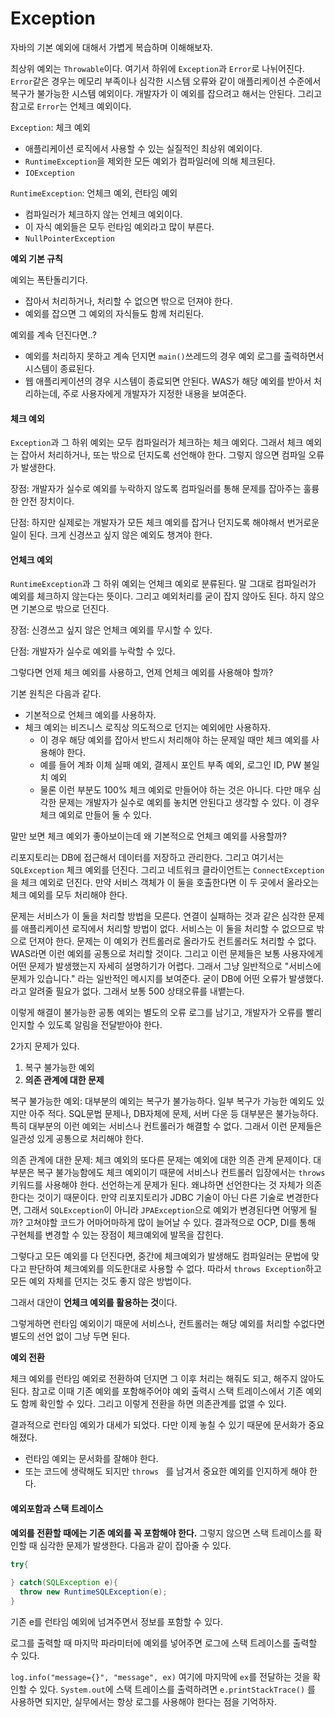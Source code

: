 # Exception



자바의 기본 예외에 대해서 가볍게 복습하며 이해해보자.

최상위 예외는 `Throwable`이다. 여기서 하위에 `Exception`과 `Error`로 나뉘어진다. `Error`같은 경우는 메모리 부족이나 심각한 시스템 오류와 같이 애플리케이션 수준에서 복구가 불가능한 시스템 예외이다. 개발자가 이 예외를 잡으려고 해서는 안된다. 그리고 참고로 `Error`는 언체크 예외이다.



`Exception`: 체크 예외

- 애플리케이션 로직에서 사용할 수 있는 실질적인 최상위 예외이다.
- `RuntimeException`을 제외한 모든 예외가 컴파일러에 의해 체크된다.
- `IOException`

`RuntimeException`: 언체크 예외, 런타임 예외

- 컴파일러가 체크하지 않는 언체크 예외이다.
- 이 자식 예외들은 모두 런타임 예외라고 많이 부른다.
- `NullPointerException`



**예외 기본 규칙**

예외는 폭탄돌리기다.

- 잡아서 처리하거나, 처리할 수 없으면 밖으로 던져야 한다.
- 예외를 잡으면 그 예외의 자식들도 함께 처리된다.

예외를 계속 던진다면..?

- 예외를 처리하지 못하고 계속 던지면 `main()`쓰레드의 경우 예외 로그를 출력하면서 시스템이 종료된다.
- 웹 애플리케이션의 경우 시스템이 종료되면 안된다. WAS가 해당 예외를 받아서 처리하는데, 주로 사용자에게 개발자가 지정한 내용을 보여준다.



#### 체크 예외

`Exception`과 그 하위 예외는 모두 컴파일러가 체크하는 체크 예외다. 그래서 체크 예외는 잡아서 처리하거나, 또는 밖으로 던지도록 선언해야 한다. 그렇지 않으면 컴파일 오류가 발생한다.

장점: 개발자가 실수로 예외를 누락하지 않도록 컴파일러를 통해 문제를 잡아주는 훌륭한 안전 장치이다.

단점: 하지만 실제로는 개발자가 모든 체크 예외를 잡거나 던지도록 해야해서 번거로운 일이 된다. 크게 신경쓰고 싶지 않은 예외도 챙겨야 한다.



#### 언체크 예외

`RuntimeException`과 그 하위 예외는 언체크 예외로 분류된다. 말 그대로 컴파일러가 예외를 체크하지 않는다는 뜻이다. 그리고 예외처리를 굳이 잡지 않아도 된다. 하지 않으면 기본으로 밖으로 던진다.

장점: 신경쓰고 싶지 않은 언체크 예외를 무시할 수 있다.

단점: 개발자가 실수로 예외를 누락할 수 있다.



그렇다면 언제 체크 예외를 사용하고, 언제 언체크 예외를 사용해야 할까?

기본 원칙은 다음과 같다.

- 기본적으로 언체크 예외를 사용하자.
- 체크 예외는 비즈니스 로직상 의도적으로 던지는 예외에만 사용하자.
  - 이 경우 해당 예외를 잡아서 반드시 처리해야 하는 문제일 때만 체크 예외를 사용해야 한다.
  - 예를 들어 계좌 이체 실패 예외, 결제시 포인트 부족 예외, 로그인 ID, PW 불일치 예외
  - 물론 이런 부분도 100% 체크 예외로 만들어야 하는 것은 아니다. 다만 매우 심각한 문제는 개발자가 실수로 예외를 놓치면 안된다고 생각할 수 있다. 이 경우 체크 예외로 만들어 둘 수 있다.

말만 보면 체크 예외가 좋아보이는데 왜 기본적으로 언체크 예외를 사용할까?

리포지토리는 DB에 접근해서 데이터를 저장하고 관리한다. 그리고 여기서는 `SQLException` 체크 예외를 던진다. 그리고 네트워크 클라이언트는 `ConnectException`을 체크 예외로 던진다. 만약 서비스 객체가 이 둘을 호출한다면 이 두 곳에서 올라오는 체크 예외를 모두 처리해야 한다.

문제는 서비스가 이 둘을 처리할 방법을 모른다. 연결이 실패하는 것과 같은 심각한 문제를 애플리케이션 로직에서 처리할 방법이 없다. 서비스는 이 둘을 처리할 수 없으므로 밖으로 던져야 한다. 문제는 이 예외가 컨트롤러로 올라가도 컨트롤러도 처리할 수 없다. WAS라면 이런 예외를 공통으로 처리할 것이다. 그리고 이런 문제들은 보통 사용자에게 어떤 문제가 발생했는지 자세히 설명하기가 어렵다. 그래서 그냥 일반적으로 "서비스에 문제가 있습니다." 라는 일반적인 메시지를 보여준다. 굳이 DB에 어떤 오류가 발생했다.라고 알려줄 필요가 없다. 그래서 보통 500 상태오류를 내뱉는다.

이렇게 해결이 불가능한 공통 예외는 별도의 오류 로그를 남기고, 개발자가 오류를 빨리 인지할 수 있도록 알림을 전달받아야 한다.



2가지 문제가 있다.

1. 복구 불가능한 예외
2. **의존 관계에 대한 문제**

복구 불가능한 예외: 대부분의 예외는 복구가 불가능하다. 일부 복구가 가능한 예외도 있지만 아주 적다. SQL문법 문제나, DB자체에 문제, 서버 다운 등 대부분은 불가능하다. 특히 대부분의 이런 예외는 서비스나 컨트롤러가 해결할 수 없다. 그래서 이런 문제들은 일관성 있게 공통으로 처리해야 한다.

의존 관계에 대한 문제: 체크 예외의 또다른 문제는 예외에 대한 의존 관계 문제이다. 대부분은 복구 불가능함에도 체크 예외이기 때문에 서비스나 컨트롤러 입장에서는 `throws`키워드를 사용해야 한다. 선언하는게 문제가 된다. 왜냐하면 선언한다는 것 자체가 의존한다는 것이기 때문이다. 만약 리포지토리가 JDBC 기술이 아닌 다른 기술로 변경한다면, 그래서 `SQLException`이 아니라 `JPAException`으로 예외가 변경된다면 어떻게 될까? 고쳐야할 코드가 어마어마하게 많이 늘어날 수 있다. 결과적으로 OCP, DI를 통해 구현체를 변경할 수 있는 장점이 체크예외에 발목을 잡힌다.

그렇다고 모든 예외를 다 던진다면, 중간에 체크예외가 발생해도 컴파일러는 문법에 맞다고 판단하여 체크예외를 의도한대로 사용할 수 없다. 따라서 `throws Exception`하고 모든 예외 자체를 던지는 것도 좋지 않은 방법이다.



그래서 대안이 **언체크 예외를 활용하는 것**이다.

그렇게하면 런타임 예외이기 때문에 서비스나, 컨트롤러는 해당 예외를 처리할 수없다면 별도의 선언 없이 그냥 두면 된다.

**예외 전환**

체크 예외를 런타임 예외로 전환하여 던지면 그 이후 처리는 해줘도 되고, 해주지 않아도 된다. 참고로 이때 기존 예외를 포함해주어야 예외 출력시 스택 트레이스에서 기존 예외도 함께 확인할 수 있다. 그리고 이렇게 전환을 하면 의존관계를 없앨 수 있다.

결과적으로 런타임 예외가 대세가 되었다. 다만 이제 놓칠 수 있기 때문에 문서화가 중요해졌다.

- 런타임 예외는 문서화를 잘해야 한다.
- 또는 코드에 생략해도 되지만 `throws ` 를 남겨서 중요한 예외를 인지하게 해야 한다.



#### 예외포함과 스택 트레이스

**예외를 전환할 때에는 기존 예외를 꼭 포함해야 한다.** 그렇지 않으면 스택 트레이스를 확인할 때 심각한 문제가 발생한다. 다음과 같이 잡아줄 수 있다.

```java
try{
  
} catch(SQLException e){
  throw new RuntimeSQLException(e);
}
```

기존 e를 런타임 예외에 넘겨주면서 정보를 포함할 수 있다.

로그를 출력할 때 마지막 파라미터에 예외를 넣어주면 로그에 스택 트레이스를 출력할 수 있다.

`log.info("message={}", "message", ex)` 여기에 마지막에 `ex`를 전달하는 것을 확인할 수 있다. `System.out`에 스택 트레이스를 출력하려면 `e.printStackTrace()` 를 사용하면 되지만, 실무에서는 항상 로그를 사용해야 한다는 점을 기억하자. 

